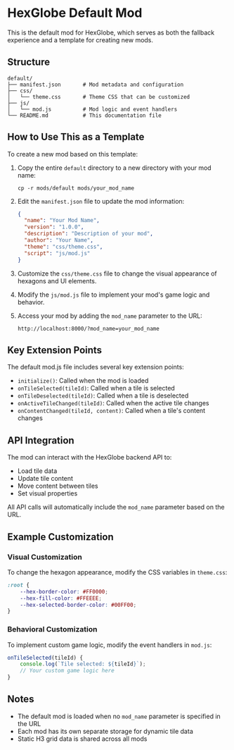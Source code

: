 # HexGlobe Default Mod

This is the default mod for HexGlobe, which serves as both the fallback experience and a template for creating new mods.

## Structure

```
default/
├── manifest.json       # Mod metadata and configuration
├── css/
│   └── theme.css       # Theme CSS that can be customized
├── js/
│   └── mod.js          # Mod logic and event handlers
└── README.md           # This documentation file
```

## How to Use This as a Template

To create a new mod based on this template:

1. Copy the entire `default` directory to a new directory with your mod name:
   ```
   cp -r mods/default mods/your_mod_name
   ```

2. Edit the `manifest.json` file to update the mod information:
   ```json
   {
     "name": "Your Mod Name",
     "version": "1.0.0",
     "description": "Description of your mod",
     "author": "Your Name",
     "theme": "css/theme.css",
     "script": "js/mod.js"
   }
   ```

3. Customize the `css/theme.css` file to change the visual appearance of hexagons and UI elements.

4. Modify the `js/mod.js` file to implement your mod's game logic and behavior.

5. Access your mod by adding the `mod_name` parameter to the URL:
   ```
   http://localhost:8000/?mod_name=your_mod_name
   ```

## Key Extension Points

The default mod.js file includes several key extension points:

- `initialize()`: Called when the mod is loaded
- `onTileSelected(tileId)`: Called when a tile is selected
- `onTileDeselected(tileId)`: Called when a tile is deselected
- `onActiveTileChanged(tileId)`: Called when the active tile changes
- `onContentChanged(tileId, content)`: Called when a tile's content changes

## API Integration

The mod can interact with the HexGlobe backend API to:

- Load tile data
- Update tile content
- Move content between tiles
- Set visual properties

All API calls will automatically include the `mod_name` parameter based on the URL.

## Example Customization

### Visual Customization

To change the hexagon appearance, modify the CSS variables in `theme.css`:

```css
:root {
    --hex-border-color: #FF0000;
    --hex-fill-color: #FFEEEE;
    --hex-selected-border-color: #00FF00;
}
```

### Behavioral Customization

To implement custom game logic, modify the event handlers in `mod.js`:

```javascript
onTileSelected(tileId) {
    console.log(`Tile selected: ${tileId}`);
    // Your custom game logic here
}
```

## Notes

- The default mod is loaded when no `mod_name` parameter is specified in the URL
- Each mod has its own separate storage for dynamic tile data
- Static H3 grid data is shared across all mods
